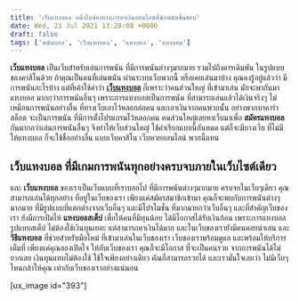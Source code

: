 ```yaml
---
title: 'เว็บแทงบอล หนึ่งในช่องทางการหาเงินออนไลน์ที่นักพนันชื่นชอบ'
date: Wed, 21 Jul 2021 13:28:08 +0000
draft: false
tags: ['พนันบอล', 'เว็บแทงบอล', 'แทงบอล', 'แทงบอล']
---
```


**เว็บแทงบอล** เป็นเว็บสำหรับเล่นการพนัน ที่มีการพนันต่างๆมากมาย รวมไปถึงดารเดิมพัน ในรูปแบบของคาสิโนด้วย ถ้าคุณเป็นคนที่เล่นพนัน ผ่านระบบเว็บพวกนี้ หรือเคยเล่นมาบ้าง คุณคงรู้อยู่แล้วว่า มีการพนันอะไรบ้าง แต่ที่เค้าใช้คำว่า [**เว็บแทงบอล**](/archives/) ก็เพราะว่าคนส่วนใหญ่ ที่เข้ามาเล่น มักจะพากันมาแทงบอล มากกว่าการพนันอื่นๆ เพราะการแทงบอลเป็นการพนัน ที่สามารถเล่นแล้วได้เงินจริงๆ ไม่เหมือนการพนันอย่างอื่น ที่ทางเว็บเอาไว้หลอกล่อคน และเอาเงินจากคนพวกนั้น อย่างพวกบาคาร่า สล็อต จะเป็นการพนัน ที่มีการตั้งโปรแกรมไว้หลอกคน คนส่วนใหญ่เลยหาเว็บมาเพื่อ **สมัครแทงบอล** กันมากกว่าเล่นการพนันอื่นๆ จึงทำให้เว็บส่วนใหญ่ ใช้คำเรียกแบบนี้กันหมด แต่ก็จะมีบางเว็บ ที่ไม่มีให้แทงบอล ก็จะใช้ชื่ออย่างอื่น แบบเว็บคาสิโน เว็บหวยออนไลน์ พวกนี้แทน

**เว็บแทงบอล ที่มีเกมการพนันทุกอย่างครบจบภายในเว็บไซต์เดียว**
-------------------------------------------------------------

และ **เว็บแทงบอล** ของเราเป็นเว็บแบบที่เราบอกไป ที่มีการพนันต่างๆมากมาย ครบจบในเว็บๆเดียว คุณสามารถเล่นได้ทุกอย่าง ที่อยู่ในเว็บของเรา เพียงแค่สมัครสมาชิกเข้ามา คุณก็จะพบกับการพนันต่างๆมากมาย ที่มีรูปแบบที่แตกต่างจากเว็บอื่นๆ และมีโปรโมชั่น ที่มากมายกว่าเว็บอื่นๆ และที่สำคัญเว็บของเรา ยังมีการเปิดให้ **แทงบอลสเต็ป** เพื่อให้คนที่มีทุนน้อย ได้มีโอกาสได้รับเงินก้อน เพราะการแทงบอลรูปแบบสเต็ป ไม่ต้องใช้เงินทุนเยอะ แต่สามารถหาเงินได้มาก และในเว็บของเรายังมีคนคอยนำเล่น และ **วิธีแทงบอล** ที่ช่วยสำหรับมือใหม่ ที่เข้ามาเล่นในเว็บของเรา เว็บของเราพร้อมดูแล และพร้อมให้บริการเต็มที่ เพียงแค่คุณลองเปิดใจ ให้กับเว็บของเรา คุณก็จะมีโอกาส ที่จะเป็นคนรวย จากการพนันได้ไม่ยากเลย เงินทุนแทบไม่ต้องใช้ ใช้ใจเพียงอย่างเดียว คัณก็สามารถรวยได้ และเรามั่นใจเลยว่า ไม่มีเว็บๆไหนกล้าให้คุณ เท่ากับเว็บของเราอย่างแน่นอน

\[ux\_image id="393"\]